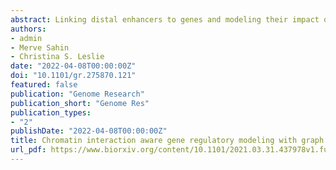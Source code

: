 ```yaml
---
abstract: Linking distal enhancers to genes and modeling their impact on target gene expression are longstanding unresolved problems in regulatory genomics and critical for interpreting non-coding genetic variation. Here we present a new deep learning approach called GraphReg that exploits 3D interactions from chromosome conformation capture assays in order to predict gene expression from 1D epigenomic data or genomic DNA sequence. By using graph attention networks to exploit the connectivity of distal elements and promoters, GraphReg more faithfully models gene regulation and more accurately predicts gene expression levels than dilated convolutional neural networks (CNNs), the current state-of-the-art deep learning approach for this task. Feature attribution used with GraphReg accurately identifies functional enhancers of genes, as validated by CRISPRi-FlowFISH and TAP-seq assays, outperforming both CNNs and the recently proposed Activity-by-Contact model. GraphReg therefore represents an important advance in modeling the regulatory impact of epigenomic and sequence elements.
authors:
- admin
- Merve Sahin
- Christina S. Leslie
date: "2022-04-08T00:00:00Z"
doi: "10.1101/gr.275870.121"
featured: false
publication: "Genome Research"
publication_short: "Genome Res"
publication_types:
- "2"
publishDate: "2022-04-08T00:00:00Z"
title: Chromatin interaction aware gene regulatory modeling with graph attention networks
url_pdf: https://www.biorxiv.org/content/10.1101/2021.03.31.437978v1.full.pdf
---
```


